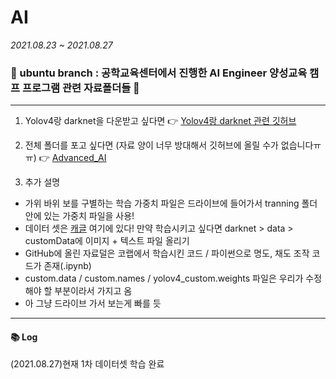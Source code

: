# AI
_2021.08.23 ~ 2021.08.27_   
### :purple_heart: ubuntu branch : 공학교육센터에서 진행한 AI Engineer 양성교육 캠프 프로그램 관련 자료폴더들 :yellow_heart: 

---   
1. Yolov4랑 darknet을 다운받고 싶다면 
:point_right: [Yolov4랑 darknet 관련 깃허브](https://github.com/AlexeyAB/darknet)

2. 전체 폴더를 포고 싶다면 (자료 양이 너무 방대해서 깃허브에 올릴 수가 없습니다ㅠㅠ)
:point_right: [Advanced_AI](https://drive.google.com/drive/folders/1tZ6DPrkz4uMJ1CSGvMCk1k3JTFrIS346?usp=sharing)

3. 추가 설명 
 - 가위 바위 보를 구별하는 학습 가중치 파일은 드라이브에 들어가서 tranning 폴더 안에 있는 가중치 파일을 사용!
 - 데이터 셋은 [캐글](https://www.kaggle.com/uijeongjeon/ai-team) 여기에 있다! 만약 학습시키고 싶다면 darknet > data > customData에 이미지 + 텍스트 파일 올리기 
 - GitHub에 올린 자료덜은 코랩에서 학습시킨 코드 / 파이썬으로 명도, 채도 조작 코드가 존재(.ipynb)
 - custom.data / custom.names / yolov4_custom.weights 파일은 우리가 수정해야 할 부분이라서 가지고 옴 
 - 아 그냥 드라이브 가서 보는게 빠를 듯 

---
#### :books: Log
(2021.08.27)현재 1차 데이터셋 학습 완료 
